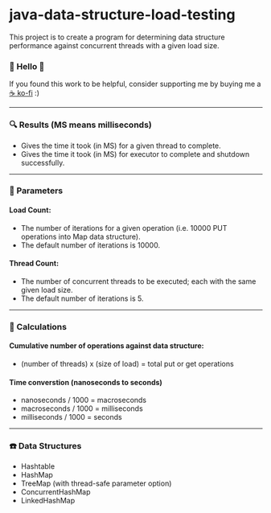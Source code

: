 # java-data-structure-load-testing
This project is to create a program for determining data structure performance against concurrent threads with a given load size.

### 👋 Hello 👋
If you found this work to be helpful, consider supporting me by buying me a [☕ ko-fi](https://ko-fi.com/yuelchen) :)

---
### 🔍 Results (MS means milliseconds)
* Gives the time it took (in MS) for a given thread to complete. 
* Gives the time it took (in MS) for executor to complete and shutdown successfully. 

---
### 📑 Parameters
#### Load Count: 
* The number of iterations for a given operation (i.e. 10000 PUT operations into Map data structure). 
* The default number of iterations is 10000.
#### Thread Count: 
* The number of concurrent threads to be executed; each with the same given load size. 
* The default number of iterations is 5.

---
### 📏 Calculations
#### Cumulative number of operations against data structure: 
* (number of threads) x (size of load) = total put or get operations
#### Time converstion (nanoseconds to seconds)
* nanoseconds / 1000 = macroseconds
* macroseconds / 1000 = milliseconds
* milliseconds / 1000 = seconds

---
### ☎️ Data Structures 
* Hashtable
* HashMap
* TreeMap (with thread-safe parameter option)
* ConcurrentHashMap
* LinkedHashMap
